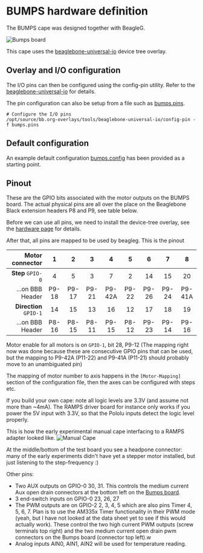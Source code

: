 BUMPS hardware definition
=========================

The BUMPS cape was designed together with BeagleG.

![Bumps board][BUMPS-img]

This cape uses the [beaglebone-universal-io] device tree overlay.

## Overlay and I/O configuration

The I/O pins can then be configured using the config-pin utility. Refer to the
[beaglebone-universal-io] for details.

The pin configuration can also be setup from a file such as
[bumps.pins](./bumps.pins).

```
# Configure the I/O pins
/opt/source/bb.org-overlays/tools/beaglebone-universal-io/config-pin -f bumps.pins
```

## Default configuration

An example default configuration [bumps.config](./bumps.config) has been
provided as a starting point.

## Pinout

These are the GPIO bits associated with the motor outputs on the BUMPS board.
The actual physical pins are all over the place on the Beaglebone Black extension headers
P8 and P9, see table below.

Before we can use all pins, we need to install the device-tree overlay, see the
[hardware page](../) for details.

After that, all pins are mapped to be used by beagleg. This is the pinout

|Motor connector        |  1  |  2  |  3  |   4  |  5  |  6  |  7  |    8  |
|----------------------:|:---:|:---:|:---:|:----:|:---:|:---:|:---:|:-----:|
|**Step** `GPIO-0`      |  4  |  5  |   3 |   7  |  2  |  14 | 15  |   20  |
|      ...on BBB Header |P9-18|P9-17|P9-21|P9-42A|P9-22|P9-26|P9-24|P9-41A |
|**Direction** `GPIO-1` | 14  |  15 |  13 |  16  |  12 |  17 | 18  |   19  |
|      ...on BBB Header |P8-16|P8-15|P8-11| P9-15|P8-12|P9-23|P9-14| P9-16 |

Motor enable for all motors is on `GPIO-1`, bit 28, P9-12
(The mapping right now was done because these are consecutive GPIO pins that
can be used, but the mapping to P9-42A (P11-22) and P9-41A (P11-21) should
probably move to an unambiguated pin)

The mapping of motor number to axis happens in the `[Motor-Mapping]` section
of the configuration file, then the axes can be configured with steps etc.

If you build your own cape: note all logic levels are 3.3V (and assume not more
than ~4mA). The RAMPS driver board for instance only works if you power the
5V input with 3.3V, so that the Pololu inputs detect the logic level properly.

This is how the early experimental manual cape interfacing to a RAMPS adapter
looked like.
![Manual Cape][manual-cape]

At the middle/bottom of the test board you see a headpone connector: many of
the early experiments didn't have yet a stepper motor installed, but just
listening to the step-frequency :)

Other pins:
   * Two AUX outputs on GPIO-0 30, 31. This controls the medium current Aux open drain connectors at the bottom left on the [Bumps board][BUMPS].
   * 3 end-switch inputs on GPIO-0 23, 26, 27
   * The PWM outputs are on GPIO-2 2, 3, 4, 5 which are also pins Timer 4, 5, 6, 7. Plan is to
     use the AM335x Timer functionality in their PWM mode (yeah, but I have not looked at the data
     sheet yet to see if this would actually work). These control the two high current
     PWM outputs (screw terminals top right) and the two medium current open drain pwm connectors
     on the Bumps board (connector top left).w
   * Analog inputs AIN0, AIN1, AIN2 will be used for temperature reading.

[BUMPS]: https://github.com/hzeller/bumps
[BUMPS-img]: ../../img/bumps-connect.jpg
[manual-cape]: ../../img/manual-ramps-cape.jpg
[beaglebone-universal-io]: https://github.com/cdsteinkuehler/beaglebone-universal-io
